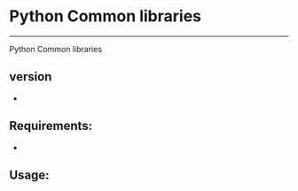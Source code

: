 # Python Common libraries
-----------------------------------------------------
Python Common libraries

## version
 -

## Requirements:
 -

## Usage:
